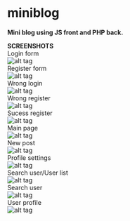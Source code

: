 # miniblog
**Mini blog using JS front and PHP back.**  

**SCREENSHOTS**  
Login form  
![alt tag](https://sun7-9.userapi.com/BK5MT_6us5hD0ehPkT5P0-a-DmpIV7-s8JA9lg/LNAJDcefC70.jpg "login form")  
Register form  
![alt tag](https://sun7-8.userapi.com/84I3arjMFQqd6XlomuVlLabbXXxRz7txK4RCkQ/qKMyGSTkwjU.jpg "Register form")  
Wrong login  
![alt tag](https://sun7-8.userapi.com/7DWaF8SrBLDK8Znx0BF1TKBkN9k7GZMI9QI6CQ/rvkrf76OLGY.jpg "Error")  
Wrong register  
![alt tag](https://sun7-9.userapi.com/7-JZVAGToNCi_PoUJPsSa2SnNOOx1Lte2thqoQ/NLjUd_ulGOk.jpg "Wrong register")  
Sucess register  
![alt tag](https://sun7-9.userapi.com/6KjCyWV_n8g3a9fVsBZgGiQJ-gEPMw-IgtQ50g/K9w8cOsh2p8.jpg "sucess register")  
Main page  
![alt tag](https://sun7-9.userapi.com/stvQO048XSFLsYmpYM1S6tjoLf9RsD1ykAEMlg/b9WHgDVzk1w.jpg "index")  
New post  
![alt tag](https://sun7-8.userapi.com/IrK7vBcmQ_XHNvWCfrSJEotPmmPqyROjO4ZAsw/as_UPcR9cew.jpg "New post")  
Profile settings  
![alt tag](https://sun7-9.userapi.com/xNVro0yjtIEP6TBoZZ62Kykimwl-1gjlRM2I6g/d5ract-t2mw.jpg "Profile settings")  
Search user/User list  
![alt tag](https://sun9-43.userapi.com/FS0hXoEJwz1kuznGj08PVtX_OOkV_Zr9SZ5rsw/-rtLkBfsZzY.jpg "search")  
Search user  
![alt tag](https://sun9-10.userapi.com/373W9UzVml-FmO8VlXjOOTdyd-HTTFBGRrIVsQ/n96mDZYB46k.jpg "search")  
User profile  
![alt tag](https://sun9-13.userapi.com/3tDnBLMpEysGCycBl9aSvOiL77MQnHQtE1WgBw/T1es7jZ4Q5A.jpg "user")  
